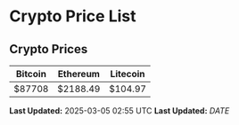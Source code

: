 # Crypto Price List

## Crypto Prices
| Bitcoin | Ethereum | Litecoin |
| ------- | -------- | -------- |
| $87708 | $2188.49 | $104.97 |
**Last Updated:** 2025-03-05 02:55 UTC
**Last Updated:** $DATE$
